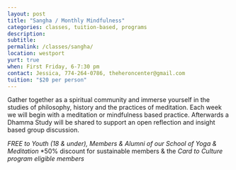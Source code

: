 ```yaml
---
layout: post
title: "Sangha / Monthly Mindfulness"
categories: classes, tuition-based, programs
description:
subtitle:
permalink: /classes/sangha/
location: westport
yurt: true
when: First Friday, 6-7:30 pm
contact: Jessica, 774-264-0786, theheroncenter@gmail.com
tuition: "$20 per person"
---
```


Gather together as a spiritual community and immerse yourself in the studies of philosophy, history and the practices of meditation. Each week we will begin with a meditation or mindfulness based practice. Afterwards a Dhamma Study will be shared to support an open reflection and insight based group discussion.

*FREE to Youth (18 & under), Members & Alumni of our School of Yoga & Meditation*
*50% discount for sustainable members & the *Card to Culture program eligible members*
